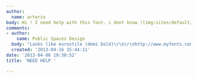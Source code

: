 ```yaml
---
author:
  name: arterix
body: Hi ! I need help with this font. i dont know ![img:sites/default/files/old-images/164985_10201139146906448_544623801_n_5059.jpg]
comments:
- author:
    name: Public Spaces Design
  body: "Looks like eurostile (demi bold)\r\n\r\nhttp://www.myfonts.com/fonts/linotype/eurostile/"
  created: '2013-04-16 15:44:11'
date: '2013-04-06 19:30:52'
title: 'NEED HELP '

---
```

